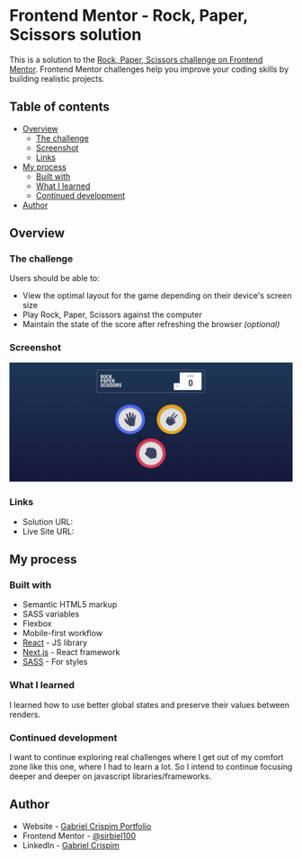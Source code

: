 # Frontend Mentor - Rock, Paper, Scissors solution

This is a solution to the [Rock, Paper, Scissors challenge on Frontend Mentor](https://www.frontendmentor.io/challenges/rock-paper-scissors-game-pTgwgvgH). Frontend Mentor challenges help you improve your coding skills by building realistic projects. 

## Table of contents

- [Overview](#overview)
  - [The challenge](#the-challenge)
  - [Screenshot](#screenshot)
  - [Links](#links)
- [My process](#my-process)
  - [Built with](#built-with)
  - [What I learned](#what-i-learned)
  - [Continued development](#continued-development)
- [Author](#author)

## Overview

### The challenge

Users should be able to:

- View the optimal layout for the game depending on their device's screen size
- Play Rock, Paper, Scissors against the computer
- Maintain the state of the score after refreshing the browser _(optional)_

### Screenshot

![](./solution.png)

### Links

- Solution URL: [](https://github.com/sirbiel100/Rock-Paper-Scissors)
- Live Site URL: [](https://rock-paper-scissors-five-zeta.vercel.app)

## My process

### Built with

- Semantic HTML5 markup
- SASS variables
- Flexbox
- Mobile-first workflow
- [React](https://reactjs.org/) - JS library
- [Next.js](https://nextjs.org/) - React framework
- [SASS](https://styled-components.com/) - For styles


### What I learned

I learned how to use better global states and preserve their values between renders.


### Continued development

I want to continue exploring real challenges where I get out of my comfort zone like this one, where I had to learn a lot. So I intend to continue focusing deeper and deeper on javascript libraries/frameworks.

## Author

- Website - [Gabriel Crispim Portfolio](https://crispim-gabriel-roberto-crispims-projects.vercel.app/)
- Frontend Mentor - [@sirbiel100](https://www.frontendmentor.io/profile/sirbiel100)
- LinkedIn - [Gabriel Crispim](https://www.linkedin.com/in/gabrielrcrispim/)